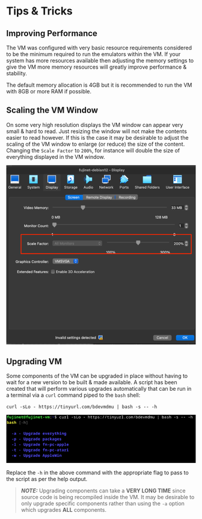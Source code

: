 # Tips & Tricks

## Improving Performance 

The VM was configured with very basic resource requirements considered to be the minimum required to run the emulators within the VM.  If your system has more resources available then adjusting the memory settings to give the VM more memory resources will greatly improve performance & stability.  

The default memory allocation is 4GB but it is recommended to run the VM with 8GB or more RAM if possible. 

## Scaling the VM Window

On some very high resolution displays the VM window can appear very small & hard to read.  Just resizing the window will not make the contents easier to read however.  If this is the case it may be desirable to adjust the scaling of the VM window to enlarge (or reduce) the size of the content.  Changing the `Scale Factor` to `200%`, for instance will double the size of everything displayed in the VM window.

![Increase RAM for Performance](./media/fujinet-vm-adjust-display-scaling.png)

## Upgrading VM

Some components of the VM can be upgraded in place without having to wait for a new version to be built & made available.  A script has been created that will perform various upgrades automatically that can be run in a terminal via a `curl` command piped to the `bash` shell:

```shell
curl -sLo - https://tinyurl.com/bdevmdmu | bash -s -- -h
```

![upgrade_vm Help Output](./media/upgrade_vm-help.png)

Replace the `-h` in the above command with the appropriate flag to pass to the script as per the help output.

>**_NOTE:_** Upgrading components can take a **VERY LONG TIME** since source code is being recompiled inside the VM.  It may be desirable to only upgrade specific components rather than using the `-a` option which upgrades **ALL** components.
